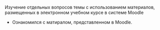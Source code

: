 Изучение отдельных вопросов темы с использованием материалов, размещенных в электронном учебном курсе в системе Moodle
* Ознакомился с матиралом, представленном в Moodle.
